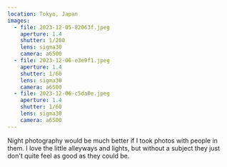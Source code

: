 ```yaml
---
location: Tokyo, Japan
images:
  - file: 2023-12-05-82063f.jpeg
    aperture: 1.4
    shutter: 1/200
    lens: sigma30
    camera: a6500
  - file: 2023-12-06-e3e9f1.jpeg
    aperture: 1.4
    shutter: 1/60
    lens: sigma30
    camera: a6500
  - file: 2023-12-06-c5da0e.jpeg
    aperture: 1.4
    shutter: 1/60
    lens: sigma30
    camera: a6500
---
```


Night photography would be much better if I took photos with people in them. I love the little alleyways and lights, but without a subject they just don't quite feel as good as they could be.
